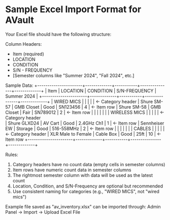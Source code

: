 Sample Excel Import Format for AVault
========================================

Your Excel file should have the following structure:

Column Headers:
- Item (required)
- LOCATION  
- CONDITION
- S/N - FREQUENCY  
- [Semester columns like "Summer 2024", "Fall 2024", etc.]

Sample Data:
+----------------------+-------------+-----------+---------------+-------------+
| Item                 | LOCATION    | CONDITION | S/N-FREQUENCY | Summer 2024 |
+----------------------+-------------+-----------+---------------+-------------+
| WIRED MICS           |             |           |               |             |  ← Category header
| Shure SM-57          | GMB Closet  | Good      | SN123456      | 4           |  ← Item row
| Shure SM-58          | GMB Closet  | Fair      | SN789012      | 2           |  ← Item row
|                      |             |           |               |             |
| WIRELESS MICS        |             |           |               |             |  ← Category header  
| Shure GLXD24         | AV Cart     | Good      | 2.4GHz Ch1    | 1           |  ← Item row
| Sennheiser EW        | Storage     | Good      | 516-558MHz    | 2           |  ← Item row
|                      |             |           |               |             |
| CABLES               |             |           |               |             |  ← Category header
| XLR Male to Female   | Cable Box   | Good      | 25ft          | 10          |  ← Item row
+----------------------+-------------+-----------+---------------+-------------+

Rules:
1. Category headers have no count data (empty cells in semester columns)
2. Item rows have numeric count data in semester columns
3. The rightmost semester column with data will be used as the latest count
4. Location, Condition, and S/N-Frequency are optional but recommended
5. Use consistent naming for categories (e.g., "WIRED MICS", not "wired mics")

Example file saved as "av_inventory.xlsx" can be imported through:
Admin Panel → Import → Upload Excel File